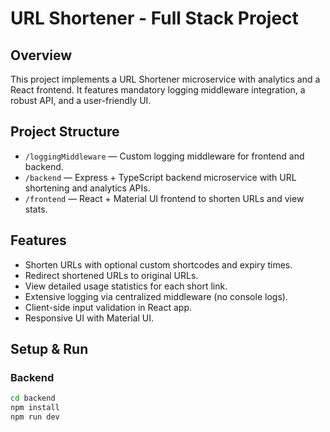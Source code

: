 # URL Shortener - Full Stack Project

## Overview  
This project implements a URL Shortener microservice with analytics and a React frontend. It features mandatory logging middleware integration, a robust API, and a user-friendly UI.

## Project Structure
- `/loggingMiddleware` — Custom logging middleware for frontend and backend.
- `/backend` — Express + TypeScript backend microservice with URL shortening and analytics APIs.
- `/frontend` — React + Material UI frontend to shorten URLs and view stats.

## Features
- Shorten URLs with optional custom shortcodes and expiry times.
- Redirect shortened URLs to original URLs.
- View detailed usage statistics for each short link.
- Extensive logging via centralized middleware (no console logs).
- Client-side input validation in React app.
- Responsive UI with Material UI.

## Setup & Run

### Backend
```bash
cd backend
npm install
npm run dev
